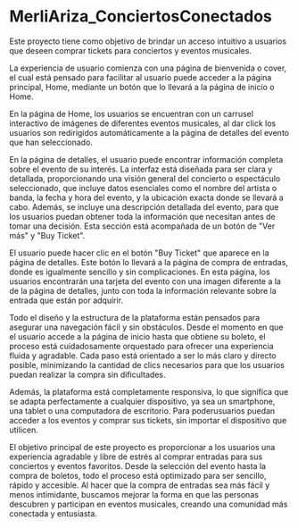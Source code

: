 # MerliAriza_ConciertosConectados

Este proyecto tiene como objetivo de brindar un acceso intuitivo a usuarios que deseen comprar tickets para conciertos y eventos musicales. 

La experiencia de usuario comienza con una página de bienvenida o cover, el cual está pensado para facilitar al usuario puede acceder a la página principal, Home, mediante un botón que lo llevará a la página de inicio o Home.

En la página de Home, los usuarios se encuentran con un carrusel interactivo de imágenes de diferentes eventos musicales, al dar click los usuarios son redirigidos automáticamente a la página de detalles del evento que han seleccionado. 

En la página de detalles, el usuario puede encontrar información completa sobre el evento de su interés. La interfaz está diseñada para ser clara y detallada, proporcionando una visión general del concierto o espectáculo seleccionado, que incluye datos esenciales como el nombre del artista o banda, la fecha y hora del evento, y la ubicación exacta donde se llevará a cabo. Además, se incluye una descripción detallada del evento, para que los usuarios puedan obtener toda la información que necesitan antes de tomar una decisión. Esta sección está acompañada de un botón de "Ver más" y "Buy Ticket".

El usuario puede hacer clic en el botón "Buy Ticket" que aparece en la página de detalles. Este botón lo llevará a la página de compra de entradas, donde es igualmente sencillo y sin complicaciones. En esta página, los usuarios encontrarán una tarjeta del evento con una imagen diferente a la de la página de detalles, junto con toda la información relevante sobre la entrada que están por adquirir. 

Todo el diseño y la estructura de la plataforma están pensados para asegurar una navegación fácil y sin obstáculos. Desde el momento en que el usuario accede a la página de inicio hasta que obtiene su boleto, el proceso está cuidadosamente orquestado para ofrecer una experiencia fluida y agradable. Cada paso está orientado a ser lo más claro y directo posible, minimizando la cantidad de clics necesarios para que los usuarios puedan realizar la compra sin dificultades.

Además, la plataforma está completamente responsiva, lo que significa que se adapta perfectamente a cualquier dispositivo, ya sea un smartphone, una tablet o una computadora de escritorio. Para poderusuarios puedan acceder a los eventos y comprar sus tickets, sin importar el dispositivo que utilicen.

El objetivo principal de este proyecto es proporcionar a los usuarios una experiencia agradable y libre de estrés al comprar entradas para sus conciertos y eventos favoritos. Desde la selección del evento hasta la compra de boletos, todo el proceso está optimizado para ser sencillo, rápido y accesible. Al hacer que la compra de entradas sea más fácil y menos intimidante, buscamos mejorar la forma en que las personas descubren y participan en eventos musicales, creando una comunidad más conectada y entusiasta.
